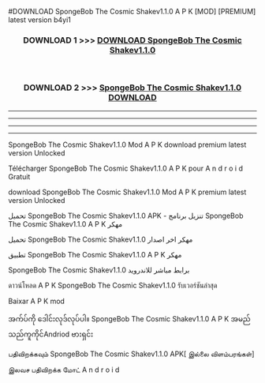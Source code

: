 #DOWNLOAD SpongeBob  The Cosmic Shakev1.1.0 A P K [MOD] [PREMIUM] latest version b4yi1



<div align="center">

<h3>DOWNLOAD 1 >>> <a href="https://teeasianyam.web.app?sq=SpongeBob  The Cosmic Shakev1.1.0">DOWNLOAD SpongeBob  The Cosmic Shakev1.1.0 </a></h3><br>

<h3>DOWNLOAD 2 >>> <a href="https://teeasianyam.web.app?sq=SpongeBob  The Cosmic Shakev1.1.0 ">SpongeBob  The Cosmic Shakev1.1.0  DOWNLOAD </a></h3>

</div>


----------------------------------------------------------

----------------------------------------------------------

----------------------------------------------------------

----------------------------------------------------------


SpongeBob  The Cosmic Shakev1.1.0  Mod A P K download premium latest version Unlocked

Télécharger SpongeBob  The Cosmic Shakev1.1.0  A P K pour A n d r o i d Gratuit

download SpongeBob  The Cosmic Shakev1.1.0  Mod A P K premium latest version Unlocked

تحميل SpongeBob  The Cosmic Shakev1.1.0  APK - تنزيل برنامج SpongeBob  The Cosmic Shakev1.1.0  A P K مهكر

تحميل SpongeBob  The Cosmic Shakev1.1.0  مهكر اخر اصدار

تطبيق SpongeBob  The Cosmic Shakev1.1.0  A P K مهكر

SpongeBob  The Cosmic Shakev1.1.0  برابط مباشر للاندرويد

ดาวน์โหลด A P K SpongeBob  The Cosmic Shakev1.1.0  รับเวอร์ชันล่าสุด

Baixar A P K mod

အက်ပ်ကို ဒေါင်းလုဒ်လုပ်ပါ။ SpongeBob  The Cosmic Shakev1.1.0  A P K အမည်သည်ကူကိုင်Andriod ဗားရှင်း

பதிவிறக்கவும் SpongeBob  The Cosmic Shakev1.1.0  APK[ இல்லை விளம்பரங்கள்] 
 
இலவச பதிவிறக்க மோட் A n d r o i d



